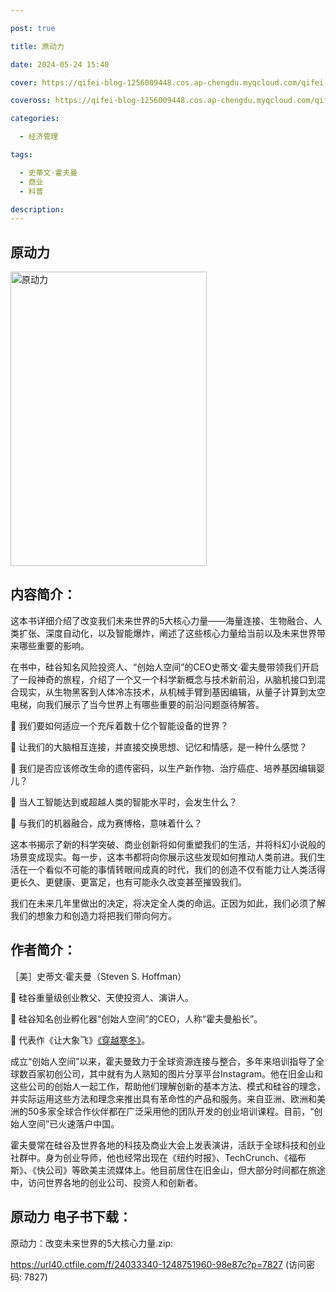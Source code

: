 ```yaml
---

post: true

title: 原动力

date: 2024-05-24 15:40

cover: https://qifei-blog-1256009448.cos.ap-chengdu.myqcloud.com/qifei-blog/6618c9e868eb9357131bbf71.jpg

coveross: https://qifei-blog-1256009448.cos.ap-chengdu.myqcloud.com/qifei-blog/6618c9e868eb9357131bbf71.jpg

categories:

  - 经济管理

tags:

  - 史蒂文·霍夫曼
  - 商业
  - 科普

description:
---
```


## 原动力
<img alt="原动力 " class="aligncenter loading" data-was-processed="true" decoding="async" fetchpriority="high" height="471" src="https://qifei-blog-1256009448.cos.ap-chengdu.myqcloud.com/qifei-blog/6618c9e868eb9357131bbf71.jpg " style="cursor: zoom-in;" width="314"/>

## 内容简介：

这本书详细介绍了改变我们未来世界的5大核心力量——海量连接、生物融合、人类扩张、深度自动化，以及智能爆炸，阐述了这些核心力量给当前以及未来世界带来哪些重要的影响。

在书中，硅谷知名风险投资人、“创始人空间”的CEO史蒂文·霍夫曼带领我们开启了一段神奇的旅程，介绍了一个又一个科学新概念与技术新前沿，从脑机接口到混合现实，从生物黑客到人体冷冻技术，从机械手臂到基因编辑，从量子计算到太空电梯，向我们展示了当今世界上有哪些重要的前沿问题亟待解答。

 我们要如何适应一个充斥着数十亿个智能设备的世界？

 让我们的大脑相互连接，并直接交换思想、记忆和情感，是一种什么感觉？

 我们是否应该修改生命的遗传密码，以生产新作物、治疗癌症、培养基因编辑婴儿？

 当人工智能达到或超越人类的智能水平时，会发生什么？

 与我们的机器融合，成为赛博格，意味着什么？

这本书揭示了新的科学突破、商业创新将如何重塑我们的生活，并将科幻小说般的场景变成现实。每一步，这本书都将向你展示这些发现如何推动人类前进。我们生活在一个看似不可能的事情转眼间成真的时代，我们的创造不仅有能力让人类活得更长久、更健康、更富足，也有可能永久改变甚至摧毁我们。

我们在未来几年里做出的决定，将决定全人类的命运。正因为如此，我们必须了解我们的想象力和创造力将把我们带向何方。

## 作者简介：

［美］史蒂文·霍夫曼（Steven S. Hoffman）

 硅谷重量级创业教父、天使投资人、演讲人。

 硅谷知名创业孵化器“创始人空间”的CEO，人称“霍夫曼船长”。

 代表作《让大象飞》<a href="https://www.huibooks.com/2969.html">《穿越寒冬》</a>。

成立“创始人空间”以来，霍夫曼致力于全球资源连接与整合，多年来培训指导了全球数百家初创公司，其中就有为人熟知的图片分享平台Instagram。他在旧金山和这些公司的创始人一起工作，帮助他们理解创新的基本方法、模式和硅谷的理念，并实际运用这些方法和理念来推出具有革命性的产品和服务。来自亚洲、欧洲和美洲的50多家全球合作伙伴都在广泛采用他的团队开发的创业培训课程。目前，“创始人空间”已火速落户中国。

霍夫曼常在硅谷及世界各地的科技及商业大会上发表演讲，活跃于全球科技和创业社群中。身为创业导师，他也经常出现在《纽约时报》、TechCrunch、《福布斯》、《快公司》等欧美主流媒体上。他目前居住在旧金山，但大部分时间都在旅途中，访问世界各地的创业公司、投资人和创新者。

## 原动力 电子书下载：
原动力：改变未来世界的5大核心力量.zip: 

https://url40.ctfile.com/f/24033340-1248751960-98e87c?p=7827 (访问密码: 7827)
